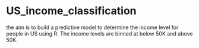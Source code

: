 # US_income_classification

the aim is to build a predictive model to determine the income level for people in US using R.
The income levels are binned at below 50K and above 50K.

